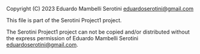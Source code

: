 Copyright (C) 2023 Eduardo Mambelli Serotini <eduardoserotini@gmail.com>

This file is part of the Serotini Project1 project.

The Serotini Project1 project can not be copied and/or distributed without the express
permission of Eduardo Mambelli Serotini <eduardoserotini@gmail.com>.
